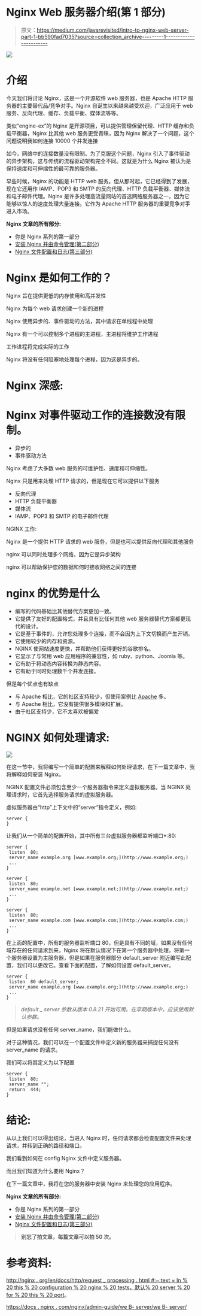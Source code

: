 # Nginx Web 服务器介绍(第 1 部分)

> 原文：<https://medium.com/javarevisited/intro-to-nginx-web-server-part-1-bb590fad7035?source=collection_archive---------1----------------------->

[![](img/1d2a86ee924ccf1cba02a903b716001d.png)](https://www.java67.com/2016/06/3-difference-between-web-server-vs-application-server-vs-servlet-container.html)

# 介绍

今天我们将讨论 Nginx，这是一个开源软件 web 服务器，也是 Apache HTTP 服务器的主要替代品/竞争对手。Nginx 自诞生以来越来越受欢迎，广泛应用于 web 服务、反向代理、缓存、负载平衡、媒体流等等。

类似“engine-ex”的 Nginx 是开源项目，可以提供管理保留代理、HTTP 缓存和负载平衡器，Nginx 比其他 web 服务更受青睐，因为 Nginx 解决了一个问题，这个问题说明我如何连接 10000 个并发连接

如今，网络中的连接数量没有限制。为了克服这个问题，Nginx 引入了事件驱动的异步架构，这与传统的流程驱动架构完全不同。这就是为什么 Nginx 被认为是保持速度和可伸缩性的最可靠的服务器。

早些时候，Nginx 的功能是 HTTP web 服务。但从那时起，它已经得到了发展，现在它还用作 IAMP、POP3 和 SMTP 的反向代理、HTTP 负载平衡器、媒体流和电子邮件代理。Nginx 是许多处理高流量网站的首选网络服务器之一，因为它能够以惊人的速度处理大量连接。它作为 Apache HTTP 服务器的重要竞争对手进入市场。

**Nginx 文章的所有部分:**

*   你是 Nginx 系列的第一部分
*   [安装 Nginx 并由命令管理(第二部分)](/javarevisited/installing-nginx-and-managed-by-command-part-2-b6b32b90b62d)
*   [Nginx 文件配置和日志(第三部分)](/p/62e71ad1c3a0)

# Nginx 是如何工作的？

Nginx 旨在提供更低的内存使用和高并发性

Nginx 为每个 web 请求创建一个新的进程

Nginx 使用异步的、事件驱动的方法，其中请求在单线程中处理

Nginx 有一个可以控制多个进程的主进程，主进程将维护工作进程

工作进程将完成实际的工作

Nginx 将没有任何阻塞地处理每个进程，因为这是异步的。

# Nginx 深感:

# Nginx 对事件驱动工作的连接数没有限制。

*   异步的
*   事件驱动方法

Nginx 考虑了大多数 web 服务的可维护性、速度和可伸缩性。

Nginx 只是用来处理 HTTP 请求的，但是现在它可以提供以下服务

*   反向代理
*   HTTP 负载平衡器
*   媒体流
*   IAMP、POP3 和 SMTP 的电子邮件代理

NGINX 工作:

Nginx 是一个提供 HTTP 请求的 web 服务，但是也可以提供反向代理和其他服务

nginx 可以同时处理多个网络，因为它是异步架构

nginx 可以帮助保护您的数据和何时接收网络之间的连接

# nginx 的优势是什么

*   编写的代码基础比其他替代方案更加一致。
*   它提供了友好的配置格式，并且具有比任何其他 web 服务器替代方案都更现代的设计。
*   它是基于事件的，允许您处理多个连接，而不会因为上下文切换而产生开销。
*   它使用较少的内存和资源。
*   NGINX 使网站速度更快，并帮助他们获得更好的谷歌排名。
*   它显示了与常用 web 应用程序的兼容性，如 ruby、python、Joomla 等。
*   它有助于将动态内容转换为静态内容。
*   它有助于同时处理数千个并发连接。

但是每个优点也有缺点

*   与 Apache 相比，它的社区支持较少，但使用案例比 [Apache](https://javarevisited.blogspot.com/2017/01/12-essential-apache-web-server-interview-questions-answers-java-linux.html#axzz5b2narrgt) 多。
*   与 Apache 相比，它没有提供很多模块和扩展。
*   由于社区支持少，它不太喜欢被偏爱

# NGINX 如何处理请求:

[![](img/e454258d2decda0bda41ed0c9dab4eaa.png)](https://javarevisited.blogspot.com/2017/01/12-essential-apache-web-server-interview-questions-answers-java-linux.html#axzz5b2narrgt)

在这一节中，我将编写一个简单的配置来解释如何处理请求，在下一篇文章中，我将解释如何安装 Nginx。

NGINX 配置文件必须包含至少一个服务器指令来定义虚拟服务器。当 NGINX 处理请求时，它首先选择服务请求的虚拟服务器。

虚拟服务器由“http”上下文中的“server”指令定义，例如:

```
server {
}
```

让我们从一个简单的配置开始，其中所有三台虚拟服务器都监听端口*:80:

```
server {
 listen  80;
 server_name example.org [www.example.org;](http://www.example.org;)
 ...
}

server {
 listen  80;
 server_name example.net [www.example.net;](http://www.example.net;)
 ...
}

server {
 listen  80;
 server_name example.com [www.example.com;](http://www.example.com;)
 ...
}
```

在上面的配置中，所有的服务器监听端口 80，但是具有不同的域，如果没有任何域存在的任何请求到来，Nginx 将在默认情况下在第一个服务器中处理，将第一个服务器设置为主服务器，但是如果在服务器部分 default_server 附近编写此配置，我们可以更改它。查看下面的配置，了解如何设置 default_server。

```
server {
 listen  80 default_server;
 server_name example.org [www.example.org;](http://www.example.org;)
 ...
}
```

> *default _ server 参数从版本 0.8.21 开始可用。在早期版本中，应该使用默认参数。*

但是如果请求没有任何 server_name，我们能做什么。

对于这种情况，我们可以在一个配置文件中定义新的服务器来捕捉任何没有 server_name 的请求。

我们可以将其定义为以下配置

```
server {
 listen  80;
 server_name "";
 return  444;
}
```

# 结论:

从以上我们可以得出结论，当进入 Nginx 时，任何请求都会检查配置文件来处理请求，并转到正确的路径和端口。

我们看到如何在 config Nginx 文件中定义服务器。

而且我们知道为什么要用 Nginx？

在下一篇文章中，我将在您的服务器中安装 Nginx 来处理您的应用程序。

**Nginx 文章的所有部分:**

*   你是 Nginx 系列的第一部分
*   [安装 Nginx 并由命令管理(第二部分)](/javarevisited/installing-nginx-and-managed-by-command-part-2-b6b32b90b62d)
*   [Nginx 文件配置和日志(第三部分)](/p/62e71ad1c3a0)

> **别忘了拍文章，每篇文章可以拍 50 次。**

# 参考资料:

[http://nginx . org/en/docs/http/request _ processing . html #:~:text = In % 20 this % 20 configuration % 20 nginx % 20 tests，默认% 20 server % 20 for % 20 this % 20 port](http://nginx.org/en/docs/http/request_processing.html#:~:text=In%20this%20configuration%20nginx%20tests,default%20server%20for%20this%20port)。

[https://docs . nginx . com/nginx/admin-guide/we B- server/we B- server/](https://docs.nginx.com/nginx/admin-guide/web-server/web-server/)